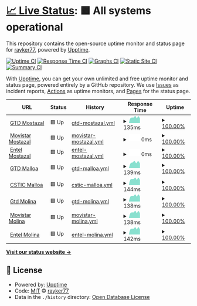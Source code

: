# [📈 Live Status](https://demo.upptime.js.org): <!--live status--> **🟩 All systems operational**

This repository contains the open-source uptime monitor and status page for [rayker77](https://demo.upptime.js.org), powered by [Upptime](https://github.com/upptime/upptime).

[![Uptime CI](https://github.com/rayker77/upptimee/workflows/Uptime%20CI/badge.svg)](https://github.com/rayker77/upptimee/actions?query=workflow%3A%22Uptime+CI%22)
[![Response Time CI](https://github.com/rayker77/upptimee/workflows/Response%20Time%20CI/badge.svg)](https://github.com/rayker77/upptimee/actions?query=workflow%3A%22Response+Time+CI%22)
[![Graphs CI](https://github.com/rayker77/upptimee/workflows/Graphs%20CI/badge.svg)](https://github.com/rayker77/upptimee/actions?query=workflow%3A%22Graphs+CI%22)
[![Static Site CI](https://github.com/rayker77/upptimee/workflows/Static%20Site%20CI/badge.svg)](https://github.com/rayker77/upptimee/actions?query=workflow%3A%22Static+Site+CI%22)
[![Summary CI](https://github.com/rayker77/upptimee/workflows/Summary%20CI/badge.svg)](https://github.com/rayker77/upptimee/actions?query=workflow%3A%22Summary+CI%22)

With [Upptime](https://upptime.js.org), you can get your own unlimited and free uptime monitor and status page, powered entirely by a GitHub repository. We use [Issues](https://github.com/rayker77/upptimee/issues) as incident reports, [Actions](https://github.com/rayker77/upptimee/actions) as uptime monitors, and [Pages](https://demo.upptime.js.org) for the status page.

<!--start: status pages-->
<!-- This summary is generated by Upptime (https://github.com/upptime/upptime) -->
<!-- Do not edit this manually, your changes will be overwritten -->
<!-- prettier-ignore -->
| URL | Status | History | Response Time | Uptime |
| --- | ------ | ------- | ------------- | ------ |
| <img alt="" src="https://favicons.githubusercontent.com/null" height="13"> [GTD Mostazal](200.126.94.66) | 🟩 Up | [gtd-mostazal.yml](https://github.com/Rayker77/upptimee/commits/HEAD/history/gtd-mostazal.yml) | <details><summary><img alt="Response time graph" src="./graphs/gtd-mostazal/response-time-week.png" height="20"> 135ms</summary><br><a href="https://demo.upptime.js.org/history/gtd-mostazal"><img alt="Response time 135" src="https://img.shields.io/endpoint?url=https%3A%2F%2Fraw.githubusercontent.com%2FRayker77%2Fupptimee%2FHEAD%2Fapi%2Fgtd-mostazal%2Fresponse-time.json"></a><br><a href="https://demo.upptime.js.org/history/gtd-mostazal"><img alt="24-hour response time 112" src="https://img.shields.io/endpoint?url=https%3A%2F%2Fraw.githubusercontent.com%2FRayker77%2Fupptimee%2FHEAD%2Fapi%2Fgtd-mostazal%2Fresponse-time-day.json"></a><br><a href="https://demo.upptime.js.org/history/gtd-mostazal"><img alt="7-day response time 135" src="https://img.shields.io/endpoint?url=https%3A%2F%2Fraw.githubusercontent.com%2FRayker77%2Fupptimee%2FHEAD%2Fapi%2Fgtd-mostazal%2Fresponse-time-week.json"></a><br><a href="https://demo.upptime.js.org/history/gtd-mostazal"><img alt="30-day response time 135" src="https://img.shields.io/endpoint?url=https%3A%2F%2Fraw.githubusercontent.com%2FRayker77%2Fupptimee%2FHEAD%2Fapi%2Fgtd-mostazal%2Fresponse-time-month.json"></a><br><a href="https://demo.upptime.js.org/history/gtd-mostazal"><img alt="1-year response time 135" src="https://img.shields.io/endpoint?url=https%3A%2F%2Fraw.githubusercontent.com%2FRayker77%2Fupptimee%2FHEAD%2Fapi%2Fgtd-mostazal%2Fresponse-time-year.json"></a></details> | <details><summary><a href="https://demo.upptime.js.org/history/gtd-mostazal">100.00%</a></summary><a href="https://demo.upptime.js.org/history/gtd-mostazal"><img alt="All-time uptime 100.00%" src="https://img.shields.io/endpoint?url=https%3A%2F%2Fraw.githubusercontent.com%2FRayker77%2Fupptimee%2FHEAD%2Fapi%2Fgtd-mostazal%2Fuptime.json"></a><br><a href="https://demo.upptime.js.org/history/gtd-mostazal"><img alt="24-hour uptime 100.00%" src="https://img.shields.io/endpoint?url=https%3A%2F%2Fraw.githubusercontent.com%2FRayker77%2Fupptimee%2FHEAD%2Fapi%2Fgtd-mostazal%2Fuptime-day.json"></a><br><a href="https://demo.upptime.js.org/history/gtd-mostazal"><img alt="7-day uptime 100.00%" src="https://img.shields.io/endpoint?url=https%3A%2F%2Fraw.githubusercontent.com%2FRayker77%2Fupptimee%2FHEAD%2Fapi%2Fgtd-mostazal%2Fuptime-week.json"></a><br><a href="https://demo.upptime.js.org/history/gtd-mostazal"><img alt="30-day uptime 100.00%" src="https://img.shields.io/endpoint?url=https%3A%2F%2Fraw.githubusercontent.com%2FRayker77%2Fupptimee%2FHEAD%2Fapi%2Fgtd-mostazal%2Fuptime-month.json"></a><br><a href="https://demo.upptime.js.org/history/gtd-mostazal"><img alt="1-year uptime 100.00%" src="https://img.shields.io/endpoint?url=https%3A%2F%2Fraw.githubusercontent.com%2FRayker77%2Fupptimee%2FHEAD%2Fapi%2Fgtd-mostazal%2Fuptime-year.json"></a></details>
| <img alt="" src="https://favicons.githubusercontent.com/null" height="13"> [Movistar Mostazal](200.54.96.124) | 🟩 Up | [movistar-mostazal.yml](https://github.com/Rayker77/upptimee/commits/HEAD/history/movistar-mostazal.yml) | <details><summary><img alt="Response time graph" src="./graphs/movistar-mostazal/response-time-week.png" height="20"> 0ms</summary><br><a href="https://demo.upptime.js.org/history/movistar-mostazal"><img alt="Response time 0" src="https://img.shields.io/endpoint?url=https%3A%2F%2Fraw.githubusercontent.com%2FRayker77%2Fupptimee%2FHEAD%2Fapi%2Fmovistar-mostazal%2Fresponse-time.json"></a><br><a href="https://demo.upptime.js.org/history/movistar-mostazal"><img alt="24-hour response time 0" src="https://img.shields.io/endpoint?url=https%3A%2F%2Fraw.githubusercontent.com%2FRayker77%2Fupptimee%2FHEAD%2Fapi%2Fmovistar-mostazal%2Fresponse-time-day.json"></a><br><a href="https://demo.upptime.js.org/history/movistar-mostazal"><img alt="7-day response time 0" src="https://img.shields.io/endpoint?url=https%3A%2F%2Fraw.githubusercontent.com%2FRayker77%2Fupptimee%2FHEAD%2Fapi%2Fmovistar-mostazal%2Fresponse-time-week.json"></a><br><a href="https://demo.upptime.js.org/history/movistar-mostazal"><img alt="30-day response time 0" src="https://img.shields.io/endpoint?url=https%3A%2F%2Fraw.githubusercontent.com%2FRayker77%2Fupptimee%2FHEAD%2Fapi%2Fmovistar-mostazal%2Fresponse-time-month.json"></a><br><a href="https://demo.upptime.js.org/history/movistar-mostazal"><img alt="1-year response time 0" src="https://img.shields.io/endpoint?url=https%3A%2F%2Fraw.githubusercontent.com%2FRayker77%2Fupptimee%2FHEAD%2Fapi%2Fmovistar-mostazal%2Fresponse-time-year.json"></a></details> | <details><summary><a href="https://demo.upptime.js.org/history/movistar-mostazal">100.00%</a></summary><a href="https://demo.upptime.js.org/history/movistar-mostazal"><img alt="All-time uptime 100.00%" src="https://img.shields.io/endpoint?url=https%3A%2F%2Fraw.githubusercontent.com%2FRayker77%2Fupptimee%2FHEAD%2Fapi%2Fmovistar-mostazal%2Fuptime.json"></a><br><a href="https://demo.upptime.js.org/history/movistar-mostazal"><img alt="24-hour uptime 100.00%" src="https://img.shields.io/endpoint?url=https%3A%2F%2Fraw.githubusercontent.com%2FRayker77%2Fupptimee%2FHEAD%2Fapi%2Fmovistar-mostazal%2Fuptime-day.json"></a><br><a href="https://demo.upptime.js.org/history/movistar-mostazal"><img alt="7-day uptime 100.00%" src="https://img.shields.io/endpoint?url=https%3A%2F%2Fraw.githubusercontent.com%2FRayker77%2Fupptimee%2FHEAD%2Fapi%2Fmovistar-mostazal%2Fuptime-week.json"></a><br><a href="https://demo.upptime.js.org/history/movistar-mostazal"><img alt="30-day uptime 100.00%" src="https://img.shields.io/endpoint?url=https%3A%2F%2Fraw.githubusercontent.com%2FRayker77%2Fupptimee%2FHEAD%2Fapi%2Fmovistar-mostazal%2Fuptime-month.json"></a><br><a href="https://demo.upptime.js.org/history/movistar-mostazal"><img alt="1-year uptime 100.00%" src="https://img.shields.io/endpoint?url=https%3A%2F%2Fraw.githubusercontent.com%2FRayker77%2Fupptimee%2FHEAD%2Fapi%2Fmovistar-mostazal%2Fuptime-year.json"></a></details>
| <img alt="" src="https://favicons.githubusercontent.com/null" height="13"> [Entel Mostazal](164.77.172.234) | 🟩 Up | [entel-mostazal.yml](https://github.com/Rayker77/upptimee/commits/HEAD/history/entel-mostazal.yml) | <details><summary><img alt="Response time graph" src="./graphs/entel-mostazal/response-time-week.png" height="20"> 0ms</summary><br><a href="https://demo.upptime.js.org/history/entel-mostazal"><img alt="Response time 0" src="https://img.shields.io/endpoint?url=https%3A%2F%2Fraw.githubusercontent.com%2FRayker77%2Fupptimee%2FHEAD%2Fapi%2Fentel-mostazal%2Fresponse-time.json"></a><br><a href="https://demo.upptime.js.org/history/entel-mostazal"><img alt="24-hour response time 0" src="https://img.shields.io/endpoint?url=https%3A%2F%2Fraw.githubusercontent.com%2FRayker77%2Fupptimee%2FHEAD%2Fapi%2Fentel-mostazal%2Fresponse-time-day.json"></a><br><a href="https://demo.upptime.js.org/history/entel-mostazal"><img alt="7-day response time 0" src="https://img.shields.io/endpoint?url=https%3A%2F%2Fraw.githubusercontent.com%2FRayker77%2Fupptimee%2FHEAD%2Fapi%2Fentel-mostazal%2Fresponse-time-week.json"></a><br><a href="https://demo.upptime.js.org/history/entel-mostazal"><img alt="30-day response time 0" src="https://img.shields.io/endpoint?url=https%3A%2F%2Fraw.githubusercontent.com%2FRayker77%2Fupptimee%2FHEAD%2Fapi%2Fentel-mostazal%2Fresponse-time-month.json"></a><br><a href="https://demo.upptime.js.org/history/entel-mostazal"><img alt="1-year response time 0" src="https://img.shields.io/endpoint?url=https%3A%2F%2Fraw.githubusercontent.com%2FRayker77%2Fupptimee%2FHEAD%2Fapi%2Fentel-mostazal%2Fresponse-time-year.json"></a></details> | <details><summary><a href="https://demo.upptime.js.org/history/entel-mostazal">100.00%</a></summary><a href="https://demo.upptime.js.org/history/entel-mostazal"><img alt="All-time uptime 100.00%" src="https://img.shields.io/endpoint?url=https%3A%2F%2Fraw.githubusercontent.com%2FRayker77%2Fupptimee%2FHEAD%2Fapi%2Fentel-mostazal%2Fuptime.json"></a><br><a href="https://demo.upptime.js.org/history/entel-mostazal"><img alt="24-hour uptime 100.00%" src="https://img.shields.io/endpoint?url=https%3A%2F%2Fraw.githubusercontent.com%2FRayker77%2Fupptimee%2FHEAD%2Fapi%2Fentel-mostazal%2Fuptime-day.json"></a><br><a href="https://demo.upptime.js.org/history/entel-mostazal"><img alt="7-day uptime 100.00%" src="https://img.shields.io/endpoint?url=https%3A%2F%2Fraw.githubusercontent.com%2FRayker77%2Fupptimee%2FHEAD%2Fapi%2Fentel-mostazal%2Fuptime-week.json"></a><br><a href="https://demo.upptime.js.org/history/entel-mostazal"><img alt="30-day uptime 100.00%" src="https://img.shields.io/endpoint?url=https%3A%2F%2Fraw.githubusercontent.com%2FRayker77%2Fupptimee%2FHEAD%2Fapi%2Fentel-mostazal%2Fuptime-month.json"></a><br><a href="https://demo.upptime.js.org/history/entel-mostazal"><img alt="1-year uptime 100.00%" src="https://img.shields.io/endpoint?url=https%3A%2F%2Fraw.githubusercontent.com%2FRayker77%2Fupptimee%2FHEAD%2Fapi%2Fentel-mostazal%2Fuptime-year.json"></a></details>
| <img alt="" src="https://favicons.githubusercontent.com/null" height="13"> [GTD Malloa](200.126.94.50) | 🟩 Up | [gtd-malloa.yml](https://github.com/Rayker77/upptimee/commits/HEAD/history/gtd-malloa.yml) | <details><summary><img alt="Response time graph" src="./graphs/gtd-malloa/response-time-week.png" height="20"> 139ms</summary><br><a href="https://demo.upptime.js.org/history/gtd-malloa"><img alt="Response time 137" src="https://img.shields.io/endpoint?url=https%3A%2F%2Fraw.githubusercontent.com%2FRayker77%2Fupptimee%2FHEAD%2Fapi%2Fgtd-malloa%2Fresponse-time.json"></a><br><a href="https://demo.upptime.js.org/history/gtd-malloa"><img alt="24-hour response time 116" src="https://img.shields.io/endpoint?url=https%3A%2F%2Fraw.githubusercontent.com%2FRayker77%2Fupptimee%2FHEAD%2Fapi%2Fgtd-malloa%2Fresponse-time-day.json"></a><br><a href="https://demo.upptime.js.org/history/gtd-malloa"><img alt="7-day response time 139" src="https://img.shields.io/endpoint?url=https%3A%2F%2Fraw.githubusercontent.com%2FRayker77%2Fupptimee%2FHEAD%2Fapi%2Fgtd-malloa%2Fresponse-time-week.json"></a><br><a href="https://demo.upptime.js.org/history/gtd-malloa"><img alt="30-day response time 137" src="https://img.shields.io/endpoint?url=https%3A%2F%2Fraw.githubusercontent.com%2FRayker77%2Fupptimee%2FHEAD%2Fapi%2Fgtd-malloa%2Fresponse-time-month.json"></a><br><a href="https://demo.upptime.js.org/history/gtd-malloa"><img alt="1-year response time 137" src="https://img.shields.io/endpoint?url=https%3A%2F%2Fraw.githubusercontent.com%2FRayker77%2Fupptimee%2FHEAD%2Fapi%2Fgtd-malloa%2Fresponse-time-year.json"></a></details> | <details><summary><a href="https://demo.upptime.js.org/history/gtd-malloa">100.00%</a></summary><a href="https://demo.upptime.js.org/history/gtd-malloa"><img alt="All-time uptime 100.00%" src="https://img.shields.io/endpoint?url=https%3A%2F%2Fraw.githubusercontent.com%2FRayker77%2Fupptimee%2FHEAD%2Fapi%2Fgtd-malloa%2Fuptime.json"></a><br><a href="https://demo.upptime.js.org/history/gtd-malloa"><img alt="24-hour uptime 100.00%" src="https://img.shields.io/endpoint?url=https%3A%2F%2Fraw.githubusercontent.com%2FRayker77%2Fupptimee%2FHEAD%2Fapi%2Fgtd-malloa%2Fuptime-day.json"></a><br><a href="https://demo.upptime.js.org/history/gtd-malloa"><img alt="7-day uptime 100.00%" src="https://img.shields.io/endpoint?url=https%3A%2F%2Fraw.githubusercontent.com%2FRayker77%2Fupptimee%2FHEAD%2Fapi%2Fgtd-malloa%2Fuptime-week.json"></a><br><a href="https://demo.upptime.js.org/history/gtd-malloa"><img alt="30-day uptime 100.00%" src="https://img.shields.io/endpoint?url=https%3A%2F%2Fraw.githubusercontent.com%2FRayker77%2Fupptimee%2FHEAD%2Fapi%2Fgtd-malloa%2Fuptime-month.json"></a><br><a href="https://demo.upptime.js.org/history/gtd-malloa"><img alt="1-year uptime 100.00%" src="https://img.shields.io/endpoint?url=https%3A%2F%2Fraw.githubusercontent.com%2FRayker77%2Fupptimee%2FHEAD%2Fapi%2Fgtd-malloa%2Fuptime-year.json"></a></details>
| <img alt="" src="https://favicons.githubusercontent.com/null" height="13"> [CSTIC Malloa](45.165.168.4) | 🟩 Up | [cstic-malloa.yml](https://github.com/Rayker77/upptimee/commits/HEAD/history/cstic-malloa.yml) | <details><summary><img alt="Response time graph" src="./graphs/cstic-malloa/response-time-week.png" height="20"> 144ms</summary><br><a href="https://demo.upptime.js.org/history/cstic-malloa"><img alt="Response time 173" src="https://img.shields.io/endpoint?url=https%3A%2F%2Fraw.githubusercontent.com%2FRayker77%2Fupptimee%2FHEAD%2Fapi%2Fcstic-malloa%2Fresponse-time.json"></a><br><a href="https://demo.upptime.js.org/history/cstic-malloa"><img alt="24-hour response time 119" src="https://img.shields.io/endpoint?url=https%3A%2F%2Fraw.githubusercontent.com%2FRayker77%2Fupptimee%2FHEAD%2Fapi%2Fcstic-malloa%2Fresponse-time-day.json"></a><br><a href="https://demo.upptime.js.org/history/cstic-malloa"><img alt="7-day response time 144" src="https://img.shields.io/endpoint?url=https%3A%2F%2Fraw.githubusercontent.com%2FRayker77%2Fupptimee%2FHEAD%2Fapi%2Fcstic-malloa%2Fresponse-time-week.json"></a><br><a href="https://demo.upptime.js.org/history/cstic-malloa"><img alt="30-day response time 173" src="https://img.shields.io/endpoint?url=https%3A%2F%2Fraw.githubusercontent.com%2FRayker77%2Fupptimee%2FHEAD%2Fapi%2Fcstic-malloa%2Fresponse-time-month.json"></a><br><a href="https://demo.upptime.js.org/history/cstic-malloa"><img alt="1-year response time 173" src="https://img.shields.io/endpoint?url=https%3A%2F%2Fraw.githubusercontent.com%2FRayker77%2Fupptimee%2FHEAD%2Fapi%2Fcstic-malloa%2Fresponse-time-year.json"></a></details> | <details><summary><a href="https://demo.upptime.js.org/history/cstic-malloa">100.00%</a></summary><a href="https://demo.upptime.js.org/history/cstic-malloa"><img alt="All-time uptime 100.00%" src="https://img.shields.io/endpoint?url=https%3A%2F%2Fraw.githubusercontent.com%2FRayker77%2Fupptimee%2FHEAD%2Fapi%2Fcstic-malloa%2Fuptime.json"></a><br><a href="https://demo.upptime.js.org/history/cstic-malloa"><img alt="24-hour uptime 100.00%" src="https://img.shields.io/endpoint?url=https%3A%2F%2Fraw.githubusercontent.com%2FRayker77%2Fupptimee%2FHEAD%2Fapi%2Fcstic-malloa%2Fuptime-day.json"></a><br><a href="https://demo.upptime.js.org/history/cstic-malloa"><img alt="7-day uptime 100.00%" src="https://img.shields.io/endpoint?url=https%3A%2F%2Fraw.githubusercontent.com%2FRayker77%2Fupptimee%2FHEAD%2Fapi%2Fcstic-malloa%2Fuptime-week.json"></a><br><a href="https://demo.upptime.js.org/history/cstic-malloa"><img alt="30-day uptime 100.00%" src="https://img.shields.io/endpoint?url=https%3A%2F%2Fraw.githubusercontent.com%2FRayker77%2Fupptimee%2FHEAD%2Fapi%2Fcstic-malloa%2Fuptime-month.json"></a><br><a href="https://demo.upptime.js.org/history/cstic-malloa"><img alt="1-year uptime 100.00%" src="https://img.shields.io/endpoint?url=https%3A%2F%2Fraw.githubusercontent.com%2FRayker77%2Fupptimee%2FHEAD%2Fapi%2Fcstic-malloa%2Fuptime-year.json"></a></details>
| <img alt="" src="https://favicons.githubusercontent.com/null" height="13"> [Gtd Molina](200.126.94.34) | 🟩 Up | [gtd-molina.yml](https://github.com/Rayker77/upptimee/commits/HEAD/history/gtd-molina.yml) | <details><summary><img alt="Response time graph" src="./graphs/gtd-molina/response-time-week.png" height="20"> 138ms</summary><br><a href="https://demo.upptime.js.org/history/gtd-molina"><img alt="Response time 136" src="https://img.shields.io/endpoint?url=https%3A%2F%2Fraw.githubusercontent.com%2FRayker77%2Fupptimee%2FHEAD%2Fapi%2Fgtd-molina%2Fresponse-time.json"></a><br><a href="https://demo.upptime.js.org/history/gtd-molina"><img alt="24-hour response time 115" src="https://img.shields.io/endpoint?url=https%3A%2F%2Fraw.githubusercontent.com%2FRayker77%2Fupptimee%2FHEAD%2Fapi%2Fgtd-molina%2Fresponse-time-day.json"></a><br><a href="https://demo.upptime.js.org/history/gtd-molina"><img alt="7-day response time 138" src="https://img.shields.io/endpoint?url=https%3A%2F%2Fraw.githubusercontent.com%2FRayker77%2Fupptimee%2FHEAD%2Fapi%2Fgtd-molina%2Fresponse-time-week.json"></a><br><a href="https://demo.upptime.js.org/history/gtd-molina"><img alt="30-day response time 136" src="https://img.shields.io/endpoint?url=https%3A%2F%2Fraw.githubusercontent.com%2FRayker77%2Fupptimee%2FHEAD%2Fapi%2Fgtd-molina%2Fresponse-time-month.json"></a><br><a href="https://demo.upptime.js.org/history/gtd-molina"><img alt="1-year response time 136" src="https://img.shields.io/endpoint?url=https%3A%2F%2Fraw.githubusercontent.com%2FRayker77%2Fupptimee%2FHEAD%2Fapi%2Fgtd-molina%2Fresponse-time-year.json"></a></details> | <details><summary><a href="https://demo.upptime.js.org/history/gtd-molina">100.00%</a></summary><a href="https://demo.upptime.js.org/history/gtd-molina"><img alt="All-time uptime 100.00%" src="https://img.shields.io/endpoint?url=https%3A%2F%2Fraw.githubusercontent.com%2FRayker77%2Fupptimee%2FHEAD%2Fapi%2Fgtd-molina%2Fuptime.json"></a><br><a href="https://demo.upptime.js.org/history/gtd-molina"><img alt="24-hour uptime 100.00%" src="https://img.shields.io/endpoint?url=https%3A%2F%2Fraw.githubusercontent.com%2FRayker77%2Fupptimee%2FHEAD%2Fapi%2Fgtd-molina%2Fuptime-day.json"></a><br><a href="https://demo.upptime.js.org/history/gtd-molina"><img alt="7-day uptime 100.00%" src="https://img.shields.io/endpoint?url=https%3A%2F%2Fraw.githubusercontent.com%2FRayker77%2Fupptimee%2FHEAD%2Fapi%2Fgtd-molina%2Fuptime-week.json"></a><br><a href="https://demo.upptime.js.org/history/gtd-molina"><img alt="30-day uptime 100.00%" src="https://img.shields.io/endpoint?url=https%3A%2F%2Fraw.githubusercontent.com%2FRayker77%2Fupptimee%2FHEAD%2Fapi%2Fgtd-molina%2Fuptime-month.json"></a><br><a href="https://demo.upptime.js.org/history/gtd-molina"><img alt="1-year uptime 100.00%" src="https://img.shields.io/endpoint?url=https%3A%2F%2Fraw.githubusercontent.com%2FRayker77%2Fupptimee%2FHEAD%2Fapi%2Fgtd-molina%2Fuptime-year.json"></a></details>
| <img alt="" src="https://favicons.githubusercontent.com/null" height="13"> [Movistar Molina](200.68.57.58) | 🟩 Up | [movistar-molina.yml](https://github.com/Rayker77/upptimee/commits/HEAD/history/movistar-molina.yml) | <details><summary><img alt="Response time graph" src="./graphs/movistar-molina/response-time-week.png" height="20"> 138ms</summary><br><a href="https://demo.upptime.js.org/history/movistar-molina"><img alt="Response time 137" src="https://img.shields.io/endpoint?url=https%3A%2F%2Fraw.githubusercontent.com%2FRayker77%2Fupptimee%2FHEAD%2Fapi%2Fmovistar-molina%2Fresponse-time.json"></a><br><a href="https://demo.upptime.js.org/history/movistar-molina"><img alt="24-hour response time 114" src="https://img.shields.io/endpoint?url=https%3A%2F%2Fraw.githubusercontent.com%2FRayker77%2Fupptimee%2FHEAD%2Fapi%2Fmovistar-molina%2Fresponse-time-day.json"></a><br><a href="https://demo.upptime.js.org/history/movistar-molina"><img alt="7-day response time 138" src="https://img.shields.io/endpoint?url=https%3A%2F%2Fraw.githubusercontent.com%2FRayker77%2Fupptimee%2FHEAD%2Fapi%2Fmovistar-molina%2Fresponse-time-week.json"></a><br><a href="https://demo.upptime.js.org/history/movistar-molina"><img alt="30-day response time 137" src="https://img.shields.io/endpoint?url=https%3A%2F%2Fraw.githubusercontent.com%2FRayker77%2Fupptimee%2FHEAD%2Fapi%2Fmovistar-molina%2Fresponse-time-month.json"></a><br><a href="https://demo.upptime.js.org/history/movistar-molina"><img alt="1-year response time 137" src="https://img.shields.io/endpoint?url=https%3A%2F%2Fraw.githubusercontent.com%2FRayker77%2Fupptimee%2FHEAD%2Fapi%2Fmovistar-molina%2Fresponse-time-year.json"></a></details> | <details><summary><a href="https://demo.upptime.js.org/history/movistar-molina">100.00%</a></summary><a href="https://demo.upptime.js.org/history/movistar-molina"><img alt="All-time uptime 100.00%" src="https://img.shields.io/endpoint?url=https%3A%2F%2Fraw.githubusercontent.com%2FRayker77%2Fupptimee%2FHEAD%2Fapi%2Fmovistar-molina%2Fuptime.json"></a><br><a href="https://demo.upptime.js.org/history/movistar-molina"><img alt="24-hour uptime 100.00%" src="https://img.shields.io/endpoint?url=https%3A%2F%2Fraw.githubusercontent.com%2FRayker77%2Fupptimee%2FHEAD%2Fapi%2Fmovistar-molina%2Fuptime-day.json"></a><br><a href="https://demo.upptime.js.org/history/movistar-molina"><img alt="7-day uptime 100.00%" src="https://img.shields.io/endpoint?url=https%3A%2F%2Fraw.githubusercontent.com%2FRayker77%2Fupptimee%2FHEAD%2Fapi%2Fmovistar-molina%2Fuptime-week.json"></a><br><a href="https://demo.upptime.js.org/history/movistar-molina"><img alt="30-day uptime 100.00%" src="https://img.shields.io/endpoint?url=https%3A%2F%2Fraw.githubusercontent.com%2FRayker77%2Fupptimee%2FHEAD%2Fapi%2Fmovistar-molina%2Fuptime-month.json"></a><br><a href="https://demo.upptime.js.org/history/movistar-molina"><img alt="1-year uptime 100.00%" src="https://img.shields.io/endpoint?url=https%3A%2F%2Fraw.githubusercontent.com%2FRayker77%2Fupptimee%2FHEAD%2Fapi%2Fmovistar-molina%2Fuptime-year.json"></a></details>
| <img alt="" src="https://favicons.githubusercontent.com/null" height="13"> [Entel Molina](186.67.50.94) | 🟩 Up | [entel-molina.yml](https://github.com/Rayker77/upptimee/commits/HEAD/history/entel-molina.yml) | <details><summary><img alt="Response time graph" src="./graphs/entel-molina/response-time-week.png" height="20"> 142ms</summary><br><a href="https://demo.upptime.js.org/history/entel-molina"><img alt="Response time 141" src="https://img.shields.io/endpoint?url=https%3A%2F%2Fraw.githubusercontent.com%2FRayker77%2Fupptimee%2FHEAD%2Fapi%2Fentel-molina%2Fresponse-time.json"></a><br><a href="https://demo.upptime.js.org/history/entel-molina"><img alt="24-hour response time 117" src="https://img.shields.io/endpoint?url=https%3A%2F%2Fraw.githubusercontent.com%2FRayker77%2Fupptimee%2FHEAD%2Fapi%2Fentel-molina%2Fresponse-time-day.json"></a><br><a href="https://demo.upptime.js.org/history/entel-molina"><img alt="7-day response time 142" src="https://img.shields.io/endpoint?url=https%3A%2F%2Fraw.githubusercontent.com%2FRayker77%2Fupptimee%2FHEAD%2Fapi%2Fentel-molina%2Fresponse-time-week.json"></a><br><a href="https://demo.upptime.js.org/history/entel-molina"><img alt="30-day response time 141" src="https://img.shields.io/endpoint?url=https%3A%2F%2Fraw.githubusercontent.com%2FRayker77%2Fupptimee%2FHEAD%2Fapi%2Fentel-molina%2Fresponse-time-month.json"></a><br><a href="https://demo.upptime.js.org/history/entel-molina"><img alt="1-year response time 141" src="https://img.shields.io/endpoint?url=https%3A%2F%2Fraw.githubusercontent.com%2FRayker77%2Fupptimee%2FHEAD%2Fapi%2Fentel-molina%2Fresponse-time-year.json"></a></details> | <details><summary><a href="https://demo.upptime.js.org/history/entel-molina">100.00%</a></summary><a href="https://demo.upptime.js.org/history/entel-molina"><img alt="All-time uptime 100.00%" src="https://img.shields.io/endpoint?url=https%3A%2F%2Fraw.githubusercontent.com%2FRayker77%2Fupptimee%2FHEAD%2Fapi%2Fentel-molina%2Fuptime.json"></a><br><a href="https://demo.upptime.js.org/history/entel-molina"><img alt="24-hour uptime 100.00%" src="https://img.shields.io/endpoint?url=https%3A%2F%2Fraw.githubusercontent.com%2FRayker77%2Fupptimee%2FHEAD%2Fapi%2Fentel-molina%2Fuptime-day.json"></a><br><a href="https://demo.upptime.js.org/history/entel-molina"><img alt="7-day uptime 100.00%" src="https://img.shields.io/endpoint?url=https%3A%2F%2Fraw.githubusercontent.com%2FRayker77%2Fupptimee%2FHEAD%2Fapi%2Fentel-molina%2Fuptime-week.json"></a><br><a href="https://demo.upptime.js.org/history/entel-molina"><img alt="30-day uptime 100.00%" src="https://img.shields.io/endpoint?url=https%3A%2F%2Fraw.githubusercontent.com%2FRayker77%2Fupptimee%2FHEAD%2Fapi%2Fentel-molina%2Fuptime-month.json"></a><br><a href="https://demo.upptime.js.org/history/entel-molina"><img alt="1-year uptime 100.00%" src="https://img.shields.io/endpoint?url=https%3A%2F%2Fraw.githubusercontent.com%2FRayker77%2Fupptimee%2FHEAD%2Fapi%2Fentel-molina%2Fuptime-year.json"></a></details>

<!--end: status pages-->

[**Visit our status website →**](https://demo.upptime.js.org)

## 📄 License

- Powered by: [Upptime](https://github.com/upptime/upptime)
- Code: [MIT](./LICENSE) © [rayker77](https://demo.upptime.js.org)
- Data in the `./history` directory: [Open Database License](https://opendatacommons.org/licenses/odbl/1-0/)
